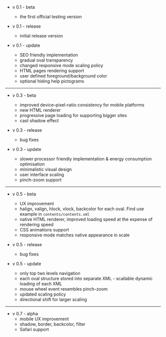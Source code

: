 - v 0.1 - beta  
    - the first official testing version  
    
- v 0.1 - release  
    - initial release version  
    
- v 0.1 - update  
    - SEO friendly implementation  
    - gradual oval transparency  
    - changed responsive mode scaling policy  
    - HTML pages rendering support  
    - user defined foreground/background color  
    - optional hiding help pictograms  

- - -

- v 0.3 - beta  
    - improved device-pixel-ratio consistency for mobile platforms  
    - new HTML renderer  
    - progressive page loading for supporting bigger sites  
    - cast shadow effect  

- v 0.3 - release  
    - bug fixes  

- v 0.3 - update  
    - slower processor friendly implementation & energy consumption optimisation  
    - minimalistic visual design  
    - user interface scaling  
    - pinch-zoom support  

- - -

- v 0.5 - beta  
    - UX improvement  
    - halign, valign, hlock, vlock, backcolor for each oval. Find use example in `contents/contents.xml`  
    - native HTML renderer, improved loading speed at the expense of rendering speed  
    - CSS animations support  
    - responsive mode matches native appearance in scale  

- v 0.5 - release  
    - bug fixes  

- v 0.5 - update  
    - only top two levels navigation  
    - each oval structure stored into separate XML - scallable dynamic loading of each XML  
    - mouse wheel event resembles pinch-zoom  
    - updated scaling policy  
    - directional shift for larger scaling  

- - -

- v 0.7 - alpha
    - mobile UX improvement  
    - shadow, border, backcolor, filter  
    - Safari support

